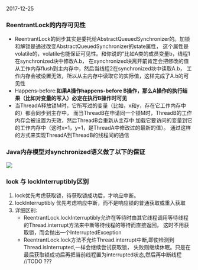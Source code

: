 2017-12-25
### ReentrantLock的内存可见性
- ReentrantLock的同步其实是委托给AbstractQueuedSynchronizer的。加锁和解锁是通过改变AbstractQueuedSynchronizer的state属性，
这个属性是volatile的，volatile也能保证可见性。和你说的“比如A类的成员变量b，线程1在synchronized块中修改A.b，
在synchronized块离开前肯定会把修改的值从工作内存flush到主内存中，然后当线程2在synchronized块中读取A.b，
工作内存会被设置无效，所以从主内存中读取它的实际值，这样完成了A.b的可见性
- Happens-before:**如果A操作happens-before B操作，那么A操作的执行结果（比如对变量的写入）必定在执行B操作时可见**
- 当ThreadA释放锁M时，它所写过的变量（比如，x和y，存在它工作内存中的）都会同步到主存中，
而当ThreadB在申请同一个锁M时，ThreadB的工作内存会被设置为无效，然后ThreadB会重新从主存中
加载它要访问的变量到它的工作内存中（这时x=1，y=1，是ThreadA中修改过的最新的值）。
通过这样的方式来实现ThreadA到ThreadB的线程间的通信

### Java内存模型对synchronized语义做了以下的保证
![](https://github.com/t734070824/tq.java/blob/master/tq.java.concurrent/src/main/java/_reentrantlock/1.png?raw=true)

### lock 与 lockInterruptibly区别
1. lock优先考虑获取锁，待获取锁成功后，才响应中断。
2. lockInterruptibly 优先考虑响应中断，而不是响应锁的普通获取或重入获取
3. 详细区别:
    - ReentrantLock.lockInterruptibly允许在等待时由其它线程调用等待线程的Thread.interrupt方法来中断等待线程的等待而直接返回，
    这时不用获取锁，而会抛出一个InterruptedException
    - ReentrantLock.lock方法不允许Thread.interrupt中断,即使检测到Thread.isInterrupted,一样会继续尝试获取锁，
    失败则继续休眠。只是在最后获取锁成功后再把当前线程置为interrupted状态,然后再中断线程 //TODO ???
  